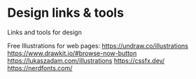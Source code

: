 # Design links & tools
Links and tools for design


Free Illustrations for web pages:
https://undraw.co/illustrations
https://www.drawkit.io/#browse-now-button
https://lukaszadam.com/illustrations
https://cssfx.dev/
https://nerdfonts.com/

